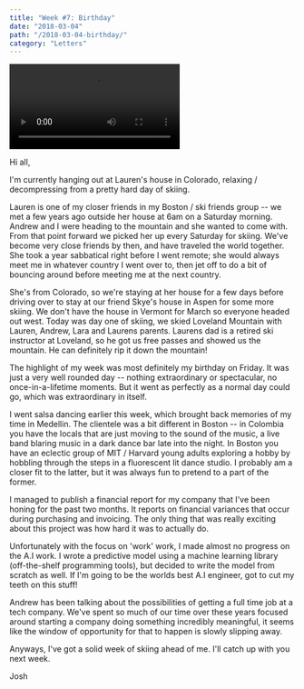 ```yaml
---
title: "Week #7: Birthday"
date: "2018-03-04"
path: "/2018-03-04-birthday/"
category: "Letters"
---
```


![video](birthday_video.mov)

Hi all,


I'm currently hanging out at Lauren's house in Colorado, relaxing / decompressing from a pretty hard day of skiing. 

Lauren is one of my closer friends in my Boston / ski friends group -- we met a few years ago outside her house at 6am on a Saturday morning. Andrew and I were heading to the mountain and she wanted to come with. From that point forward we picked her up every Saturday for skiing. We've become very close friends by then, and have traveled the world together. She took a year sabbatical right before I went remote; she would always meet me in whatever country I went over to, then jet off to do a bit of bouncing around before meeting me at the next country.

She's from Colorado, so we're staying at her house for a  few days before driving over to stay at our friend Skye's house in Aspen for some more skiing. We don't have the house in Vermont for March so everyone headed out west. Today was day one of skiing, we skied Loveland Mountain with Lauren, Andrew, Lara and Laurens parents. Laurens dad is a retired ski instructor at Loveland, so he got us free passes and showed us the mountain. He can definitely rip it down the mountain!

The highlight of my week was most definitely my birthday on Friday. It was just a very well rounded day -- nothing extraordinary or spectacular, no once-in-a-lifetime moments. But it went as perfectly as a normal day could go, which was extraordinary in itself. 

I went salsa dancing earlier this week, which brought back memories of my time in Medellin. The clientele was a bit different in Boston -- in Colombia you have the locals that are just moving to the sound of the music, a live band blaring music in a dark dance bar late into the night. In Boston you have an eclectic group of MIT / Harvard young adults exploring a hobby by hobbling through the steps in a fluorescent lit dance studio. I probably am a closer fit to the latter, but it was always fun to pretend to a part of the former.

I managed to publish a financial report for my company that I've been honing for the past two months. It reports on financial variances that occur during purchasing and invoicing. The only thing that was really exciting about this project was how hard it was to actually do.

Unfortunately with the focus on 'work' work, I made almost no progress on the A.I work. I wrote a predictive model using a machine learning library (off-the-shelf programming tools), but decided to write the model from scratch as well. If I'm going to be the worlds best A.I engineer, got to cut my teeth on this stuff! 

Andrew has been talking about the possibilities of getting a full time job at a tech company. We've spent so much of our time over these years focused around starting a company doing something incredibly meaningful, it seems like the window of opportunity for that to happen is slowly slipping away. 

Anyways, I've got a solid week of skiing ahead of me. I'll catch up with you next week.

Josh
